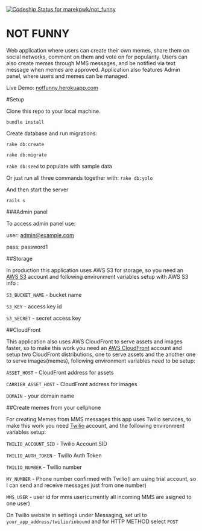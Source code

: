 [ ![Codeship Status for marekpwk/not_funny](https://codeship.io/projects/c9871000-2989-0132-e154-56d4646563ad/status)](https://codeship.io/projects/38097)

NOT FUNNY
=========


 Web application where users can create their own memes, share them on social networks, comment on them and vote on for popularity. Users can also create memes through MMS messages, and be notified via text message when memes are approved. Application also features Admin panel, where users and memes can be managed.

 Live Demo: [notfunny.herokuapp.com](http://notfunny.herokuapp.com/)

#Setup

 Clone this repo to your local machine.

   `bundle install`

   Create database and run migrations:


   `rake db:create`

   `rake db:migrate`

   `rake db:seed` to populate with sample data
   
   Or just run all three commands together with: `rake db:yolo`

   And then start the server

   `rails s`

###Admin panel

To access admin panel use:

user: admin@example.com

pass: password1  

##Storage

   In production this application uses AWS S3 for storage, so you need an [AWS S3](http://aws.amazon.com/s3/) account and following environment variables setup with AWS S3 info :

   `S3_BUCKET_NAME` - bucket name

   `S3_KEY` - access key id

   `S3_SECRET` - secret access key

##CloudFront

   This application also uses AWS CloudFront to serve assets and images faster, so to make this work you need an [AWS CloudFront](http://aws.amazon.com/cloudfront/) account and setup two CloudFront distributions, one to serve assets and the another one to serve images(memes), following environment variables need to be setup:
   
   `ASSET_HOST` - CloudFront address for assets

   `CARRIER_ASSET_HOST` - CloudFront address for images

   `DOMAIN` - your domain name

##Create memes from your cellphone

For creating Memes from MMS messages this app uses Twilio services, to make this work you need [Twilio](https://www.twilio.com/) account, and the following environment variables setup:

`TWILIO_ACCOUNT_SID` - Twilio Account SID

`TWILIO_AUTH_TOKEN` - Twilio Auth Token

`TWILIO_NUMBER` - Twilio number

`MY_NUMBER` - Phone number confirmed with Twilio(I am using trial account, so I can send and receive messages just from one number)

`MMS_USER` - user id for mms user(currently all incoming MMS are asigned to one user)

On Twilio website in settings under Messaging, set url to `your_app_address/twilio/inbound` and for HTTP METHOD select `POST`

